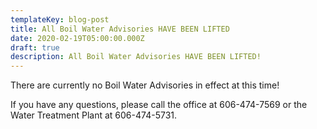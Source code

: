 ```yaml
---
templateKey: blog-post
title: All Boil Water Advisories HAVE BEEN LIFTED
date: 2020-02-19T05:00:00.000Z
draft: true
description: All Boil Water Advisories HAVE BEEN LIFTED!
---
```

There are currently no Boil Water Advisories in effect at this time!  

If you have any questions, please call the office at 606-474-7569 or the Water Treatment Plant at 606-474-5731.
